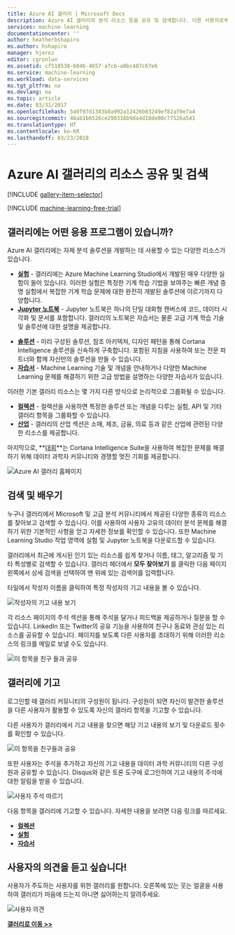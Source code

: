 ```yaml
---
title: Azure AI 갤러리 | Microsoft Docs
description: Azure AI 갤러리의 분석 리소스 등을 공유 및 검색합니다. 다른 사용자로부터 배우고 커뮤니티에 직접 제공합니다.
services: machine-learning
documentationcenter: ''
author: heatherbshapiro
ms.author: hshapiro
manager: hjerez
editor: cgronlun
ms.assetid: cf518538-6046-4657-a7cb-a0bc487c67e6
ms.service: machine-learning
ms.workload: data-services
ms.tgt_pltfrm: na
ms.devlang: na
ms.topic: article
ms.date: 03/31/2017
ms.openlocfilehash: 540f97d1383b8a992a12426b03249ef82af0e7a4
ms.sourcegitcommit: 48ab1b6526ce290316b9da4d18de00c77526a541
ms.translationtype: HT
ms.contentlocale: ko-KR
ms.lasthandoff: 03/23/2018
---
```

# <a name="share-and-discover-resources-in-the-azure-ai-gallery"></a>Azure AI 갤러리의 리소스 공유 및 검색
[!INCLUDE [gallery-item-selector](../../../includes/machine-learning-gallery-item-selector.md)]

<!-- separating these 2 includes -->

[!INCLUDE [machine-learning-free-trial](../../../includes/machine-learning-free-trial.md)]

## <a name="what-can-i-find-in-the-gallery"></a>갤러리에는 어떤 응용 프로그램이 있습니까?
Azure AI 갤러리에는 자체 분석 솔루션을 개발하는 데 사용할 수 있는 다양한 리소스가 있습니다.

* **[실험](gallery-experiments.md)** - 갤러리에는 Azure Machine Learning Studio에서 개발된 매우 다양한 실험이 들어 있습니다. 이러한 실험은 특정한 기계 학습 기법을 보여주는 빠른 개념 증명 실험에서 복잡한 기계 학습 문제에 대한 완전히 개발된 솔루션에 이르기까지 다양합니다.
* **[Jupyter 노트북](gallery-jupyter-notebooks.md)** - Jupyter 노트북은 하나의 단일 대화형 캔버스에 코드, 데이터 시각화 및 문서를 포함합니다.
  갤러리의 노트북은 자습서는 물론 고급 기계 학습 기술 및 솔루션에 대한 설명을 제공합니다.

<!--
- **[Machine Learning APIs](https://machine-learning-gallery-apis.md)** - An experiment developed in Azure Machine Learning can be launched as a web service so that the analytics model can be accessed by others through a set of REST APIs. A variety of these APIs are available in the Gallery, such as a product recommendation engine or cloud-based face and speech recognition.
-->

* **[솔루션](gallery-solutions.md)** - 미리 구성된 솔루션, 참조 아키텍처, 디자인 패턴을 통해 Cortana Intelligence 솔루션을 신속하게 구축합니다. 포함된 지침을 사용하여 또는 전문 파트너와 함께 자신만의 솔루션을 만들 수 있습니다.
* **[자습서](gallery-tutorials.md)** - Machine Learning 기술 및 개념을 안내하거나 다양한 Machine Learning 문제를 해결하기 위한 고급 방법을 설명하는 다양한 자습서가 있습니다.

이러한 기본 갤러리 리소스는 몇 가지 다른 방식으로 논리적으로 그룹화될 수 있습니다.

* **[컬렉션](gallery-collections.md)** - 컬렉션을 사용하면 특정한 솔루션 또는 개념을 다루는 실험, API 및 기타 갤러리 항목을 그룹화할 수 있습니다.
* **[산업](gallery-industries.md)** - 갤러리의 산업 섹션은 소매, 제조, 금융, 의료 등과 같은 산업에 관련된 다양한 리소스를 제공합니다.

마지막으로, **[대회](gallery-competitions.md)**는 Cortana Intelligence Suite을 사용하여 복잡한 문제를 해결하기 위해 데이터 과학자 커뮤니티와 경쟁할 멋진 기회를 제공합니다.

![Azure AI 갤러리 홈페이지](./media/gallery-how-to-use-contribute-publish/gallery-home-page.png)

## <a name="discover-and-learn"></a>검색 및 배우기
누구나 갤러리에서 Microsoft 및 고급 분석 커뮤니티에서 제공된 다양한 종류의 리소스를 찾아보고 검색할 수 있습니다.
이를 사용하여 사용자 고유의 데이터 분석 문제를 해결하기 위한 기본적인 사항을 얻고 자세한 정보를 확인할 수 있습니다.
또한 Machine Learning Studio 작업 영역에 실험 및 Jupyter 노트북을 다운로드할 수 있습니다.

갤러리에서 최근에 게시된 인기 있는 리소스를 쉽게 찾거나 이름, 태그, 알고리즘 및 기타 특성별로 검색할 수 있습니다.
갤러리 헤더에서 **모두 찾아보기** 를 클릭한 다음 페이지 왼쪽에서 상세 검색을 선택하여 맨 위에 있는 검색어를 입력합니다.

타일에서 작성자 이름을 클릭하여 특정 작성자의 기고 내용을 볼 수 있습니다.

![작성자의 기고 내용 보기](./media/gallery-how-to-use-contribute-publish/view-by-author.png)

각 리소스 페이지의 주석 섹션을 통해 주석을 달거나 피드백을 제공하거나 질문을 할 수 있습니다.
LinkedIn 또는 Twitter의 공유 기능을 사용하여 친구나 동료와 관심 있는 리소스를 공유할 수 있습니다.
페이지를 보도록 다른 사용자를 초대하기 위해 이러한 리소스의 링크를 메일로 보낼 수도 있습니다.

![이 항목을 친구 들과 공유](./media/gallery-how-to-use-contribute-publish/comment-and-share.png)

## <a name="contribute-to-the-gallery"></a>갤러리에 기고
로그인할 때 갤러리 커뮤니티의 구성원이 됩니다. 구성원이 되면 자신이 발견한 솔루션을 다른 사용자가 활용할 수 있도록 자신의 갤러리 항목을 기고할 수 있습니다.

다른 사용자가 갤러리에서 기고 내용을 찾으면 해당 기고 내용의 보기 및 다운로드 횟수를 확인할 수 있습니다.

![이 항목을 친구들과 공유](./media/gallery-how-to-use-contribute-publish/view-and-download-counts.png)

또한 사용자는 주석을 추가하고 자신의 기고 내용을 데이터 과학 커뮤니티의 다른 구성원과 공유할 수 있습니다.
Disqus와 같은 토론 도구에 로그인하여 기고 내용의 주석에 대한 알림을 받을 수 있습니다.

![사용자 주석 따르기](./media/gallery-how-to-use-contribute-publish/follow-comments.png)

다음 항목을 갤러리에 기고할 수 있습니다. 자세한 내용을 보려면 다음 링크를 따르세요.

* **[컬렉션](gallery-collections.md#contribute)**
* **[실험](gallery-experiments.md#contribute)**
* **[자습서](gallery-tutorials.md#contribute)**

## <a name="we-want-to-hear-from-you"></a>사용자의 의견을 듣고 싶습니다!
사용자가 주도하는 사용자를 위한 갤러리를 원합니다. 오른쪽에 있는 웃는 얼굴을 사용하여 갤러리가 마음에 드는지 아니면 싫어하는지 알려주세요.  

![사용자 의견](./media/gallery-how-to-use-contribute-publish/feedback.png)

**[갤러리로 이동 >>](http://gallery.cortanaintelligence.com)**

